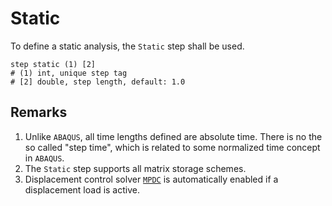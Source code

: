 # Static

To define a static analysis, the `Static` step shall be used.

```
step static (1) [2]
# (1) int, unique step tag
# [2] double, step length, default: 1.0
```

## Remarks

1. Unlike `ABAQUS`, all time lengths defined are absolute time. There is no the so called "step time", which is related to some normalized time concept in `ABAQUS`.
2. The `Static` step supports all matrix storage schemes.
3. Displacement control solver [`MPDC`](../Solver/MPDC.md) is automatically enabled if a displacement load is active.
